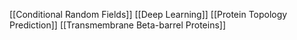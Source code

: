 [[Conditional Random Fields]]
[[Deep Learning]]
[[Protein Topology Prediction]]
[[Transmembrane Beta-barrel Proteins]]
